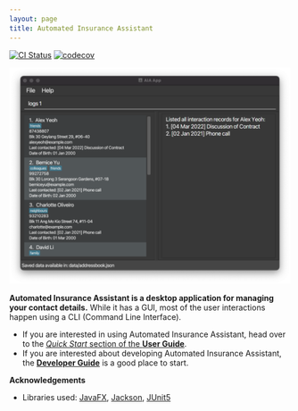 ```yaml
---
layout: page
title: Automated Insurance Assistant
---
```


[![CI Status](https://github.com/AY2122S2-CS2103T-T17-3/tp/actions/workflows/gradle.yml/badge.svg)](https://github.com/AY2122S2-CS2103T-T17-3/tp/actions/workflows/gradle.yml)
[![codecov](https://codecov.io/gh/AY2122S2-CS2103T-T17-3/tp/branch/master/graph/badge.svg?token=FVMF4A2Y9H)](https://codecov.io/gh/AY2122S2-CS2103T-T17-3/tp)

![Ui](images/Ui.png)

**Automated Insurance Assistant is a desktop application for managing your contact details.** While it has a GUI, most of the user interactions happen using a CLI (Command Line Interface).

* If you are interested in using Automated Insurance Assistant, head over to the [_Quick Start_ section of the **User Guide**](UserGuide.html#quick-start).
* If you are interested about developing Automated Insurance Assistant, the [**Developer Guide**](DeveloperGuide.html) is a good place to start.


**Acknowledgements**

* Libraries used: [JavaFX](https://openjfx.io/), [Jackson](https://github.com/FasterXML/jackson), [JUnit5](https://github.com/junit-team/junit5)
